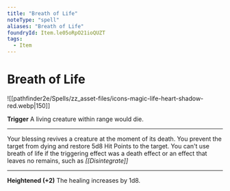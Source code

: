 ```yaml
---
title: "Breath of Life"
noteType: "spell"
aliases: "Breath of Life"
foundryId: Item.le05oRpO21ioQUZT
tags:
  - Item
---
```


# Breath of Life
![[pathfinder2e/Spells/zz_asset-files/icons-magic-life-heart-shadow-red.webp|150]]

**Trigger** A living creature within range would die.

* * *

Your blessing revives a creature at the moment of its death. You prevent the target from dying and restore 5d8 Hit Points to the target. You can't use breath of life if the triggering effect was a death effect or an effect that leaves no remains, such as _[[Disintegrate]]_

* * *

**Heightened (+2)** The healing increases by 1d8.
